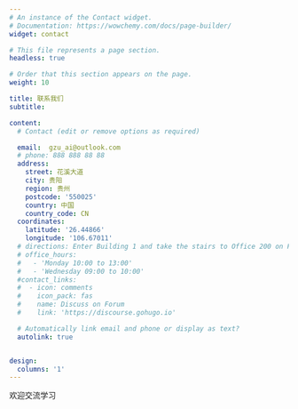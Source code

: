 ```yaml
---
# An instance of the Contact widget.
# Documentation: https://wowchemy.com/docs/page-builder/
widget: contact

# This file represents a page section.
headless: true

# Order that this section appears on the page.
weight: 10

title: 联系我们
subtitle:

content:
  # Contact (edit or remove options as required)

  email:  gzu_ai@outlook.com
  # phone: 888 888 88 88
  address:
    street: 花溪大道
    city: 贵阳
    region: 贵州
    postcode: '550025'
    country: 中国
    country_code: CN
  coordinates:
    latitude: '26.44866'
    longitude: '106.67011'
  # directions: Enter Building 1 and take the stairs to Office 200 on Floor 2
  # office_hours:
  #   - 'Monday 10:00 to 13:00'
  #   - 'Wednesday 09:00 to 10:00'
  #contact_links:
  #  - icon: comments
  #    icon_pack: fas
  #    name: Discuss on Forum
  #    link: 'https://discourse.gohugo.io'

  # Automatically link email and phone or display as text?
  autolink: true


design:
  columns: '1'
---
```


欢迎交流学习
